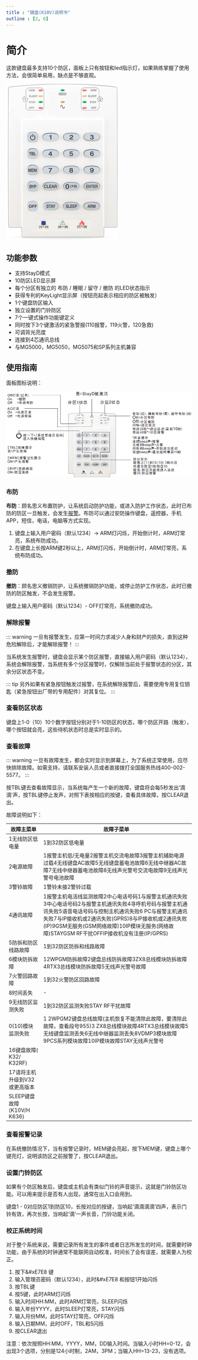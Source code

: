 ```yaml
---
title : "键盘(K10V)说明书"
outline : [2, 6]
---
```


# 简介

这款键盘最多支持10个防区，面板上只有按钮和led指示灯，如果熟练掌握了使用方法，会很简单易用，缺点是不够直观。

![k10v操作键盘](images/keypad-k10v-english-thumbnail.png)

## 功能参数

- 支持StayD模式
- 10防区LED显示屏
- 每个分区有独立的 布防 / 睡眠 / 留守 / 撤防 的LED状态指示
- 获得专利的KeyLight显示屏（按钮亮起表示相应的防区被触发）
- 1个键盘防区输入
- 独立设置的门铃防区
- 7个一键式操作功能键定义
- 同时按下3个键激活的紧急警报(110报警，119火警，120急救)
- 可调背光亮度
- 连接到4芯通讯总线
- 与MG5000，MG5050，MG5075和SP系列主机兼容

## 使用指南

面板图标说明：

![k10v操作键盘](images/k10v-button-description.png)

### 布防

**布防**：顾名思义布置防护，让系统启动防护功能，或进入防护工作状态，此时已布防的防区一旦触发，会发生[报警](/content/node1/important-knowledge/#%E6%8A%A5%E8%AD%A6alarm)。布防可以通过安防操作键盘，遥控器，手机APP，短信，电话，电脑等方式实现。

1. 键盘上输入用户密码（默认1234）→ ARM灯闪烁，开始倒计时，ARM灯常亮，系统布防成功。
2. 在键盘上长按ARM键2秒以上，ARM灯闪烁，开始倒计时，ARM灯常亮，系统布防成功。

### 撤防

**撤防**：顾名思义撤销防护，让系统撤销防护功能，或停止防护工作状态，此时已撤防的防区触发，不会发生报警。

键盘上输入用户密码（默认1234）- OFF灯常亮，系统撤防成功。

### 解除报警

::: warning
一旦有报警发生，应第一时间力求减少人身和财产的损失，直到这种危险解除后，才能解除报警！
:::

当系统发生报警时，键盘会显示某个防区报警，直接输入用户密码（默认1234），系统会解除报警，当系统有多个分区报警时，仅解除当前处于报警状态的分区，其余分区状态不变。

::: tip
另外如果有紧急按钮触发过报警，在系统解除报警后，需要使用专用复位钥匙（紧急按钮出厂带的专用配件）对其复位。
:::

### 查看防区状态

键盘上1-0（10）10个数字按钮分别对于1-10防区的状态，哪个防区开路（触发），哪个按钮就会亮，这些待机状态时总是实时显示的。

### 查看故障

::: warning
一旦有故障发生，都会实时显示到屏幕上，为了系统正常使用，应尽快排除故障。如需支持，请联系安装人员或者直接拨打全国服务热线400-002-5577。
:::

按TBL键去查看故障显示，当系统每产生一个新的故障，键盘将会每5秒发出‘滴滴’声，按TBL键停止发声，对照下表按相应的按键，查看具体故障，按CLEAR退出。

故障说明如下：

| 故障主菜单 | 故障子菜单 |
|---|---|
|1无线防区低电量|1到32防区低电量|
|2电源故障|1报警主机低/无电量2报警主机交流电故障3报警主机辅助电源过载4无线键盘AC故障5无线键盘蓄电池故障6无线中继器AC故障7无线中继器蓄电池故障8无线声光警号交流电故障9无线声光警号电池故障|
|3警铃故障|1警铃未接2警铃过载|
|4通讯故障|1报警主机电活线监测故障2中心电话号码1与报警主机通讯失败3中心电话号码2与报警主机通讯失败4寻呼机号码与报警主机通讯失败5语音电话号码与控制主机通讯失败6 PC与报警主机通讯失败7与IP接收机或2通讯失败(GPRS)8与IP接收机或2通讯失败(IP)9GSM无服务(GSM网络故障)10IP模块无服务(网络故障)STAYGSM  RF干扰OFFIP接收机没有注册(IP/GPRS)|
|5防拆和防区线路故障|1到32防区防拆和线路故障|
|6模块防拆故障|12WPGM防拆故障2键盘总线防拆故障3ZX8总线模块防拆故障4RTX3总线模块防拆故障5无线声光警号故障|
|7火警回路故障|1到32火警防区回路故障|
|8时间丢失|-|
|9无线防区监测失败|1到32防区监测失败STAY RF干扰故障|
|0(10)模块监测失败|1 2WPGM2键盘总线故障(主机恢复不能清除此故障，要清除此故障，查看段号955)3 ZX8总线模块故障4RTX3总线模块故障5无线键盘监测丢失6无线中继器监测丢失8VDMP3模块故障9PCS系列模块故障10IP模块故障STAY无线声光警号|
|16键盘故障( K32/ K32RF)||
|17请将主机升级到V32或更高版本||
|SLEEP键盘故障(K10V/H  K636)||

### 查看报警记录

在系统撤防情况下，当有报警记录时，MEM键会亮起，按下MEM键，键盘上哪个键亮灯，说明该防区之前报警了，按CLEAR退出。

### 设置门铃防区

如果有个防区触发后，键盘或主机会有类似门铃的声音提示，这就是门铃防区功能。可以用来提示是否有人出现，通常在出入口会用到。

键盘1 - 0对应防区1到防区10，长按对应的按键，当响起‘滴滴滴滴’四声，表示门铃有效，再次长按，当响起‘滴’一声长音，门铃功能关闭。

### 校正系统时间

对于整个系统来说，需要记录所有发生的事件或者日志所发生的时间，就需要时钟功能，由于系统的时钟通常不能联网自动校准，时间长了会有误差，就需要人为校正。

1. 按下&#xE7E8 键
2. 输入管理员密码（默认1234），此时&#xE7E8  和按钮1开始闪烁
3. 按TBL键
4. 按5键，此时ARM灯闪烁
5. 输入时间HH:MM，此时ARM灯常亮，SLEEP闪烁
6. 输入年份YYYY，此时SLEEP灯常亮，STAY闪烁
7. 输入月份MM，此时STAY灯常亮，OFF闪烁
8. 输入日期MM，此时OFF，TBL和5闪烁
9. 按CLEAR退出

注意：依次按照HH:MM，YYYY，MM，DD输入时间。当输入小时HH=0-12，会出现3个选项，分别是124小时制，2AM，3PM；当输入HH=13-23，没有选项。
